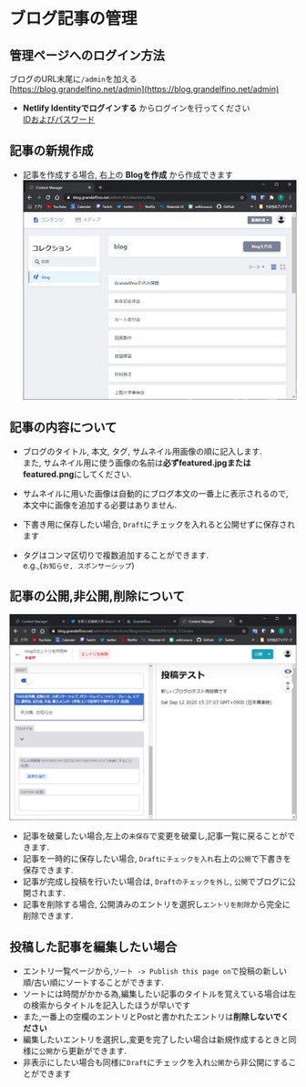# ブログ記事の管理

## 管理ページへのログイン方法

ブログのURL末尾に`/admin`を加える  
[https://blog.grandelfino.net/admin](https://blog.grandelfino.net/admin)  

- **Netlify Identityでログインする** からログインを行ってください  
   [IDおよびパスワード](https://github.com/Grandelfino/secrets)

<div style="page-break-before:always"></div>

## 記事の新規作成

- 記事を作成する場合, 右上の **Blogを作成** から作成できます
  ![create_post](create_post.jpg)

<div style="page-break-before:always"></div>

## 記事の内容について

- ブログのタイトル, 本文, タグ, サムネイル用画像の順に記入します.  
また, サムネイル用に使う画像の名前は**必ずfeatured.jpgまたはfeatured.png**にしてください.

- サムネイルに用いた画像は自動的にブログ本文の一番上に表示されるので, 本文中に画像を追加する必要はありません.
- 下書き用に保存したい場合, `Draft`にチェックを入れると公開せずに保存されます
- タグはコンマ区切りで複数追加することができます.  
e.g.,(`お知らせ, スポンサーシップ`)

<div style="page-break-before:always"></div>

## 記事の公開,非公開,削除について

![draft](draft.jpg)

- 記事を破棄したい場合,左上の`未保存`で変更を破棄し,記事一覧に戻ることができます.
- 記事を一時的に保存したい場合, `Draftにチェックを入れ`右上の`公開`で下書きを保存できます.
- 記事が完成し投稿を行いたい場合は, `Draftのチェックを外し`, `公開`でブログに公開されます.
- 記事を削除する場合, 公開済みのエントリを選択し`エントリを削除`から完全に削除できます.

<div style="page-break-before:always"></div>

## 投稿した記事を編集したい場合


- エントリ一覧ページから,`ソート -> Publish this page on`で投稿の新しい順/古い順にソートすることができます.
- ソートには時間がかかる為,編集したい記事のタイトルを覚えている場合は左の検索からタイトルを記入したほうが早いです
- また,一番上の空欄のエントリとPostと書かれたエントリは**削除しないでください**
- 編集したいエントリを選択し,変更を完了したい場合は新規作成するときと同様に`公開`から更新ができます.
- 非表示にしたい場合も同様に`Draft`にチェックを入れ`公開`から非公開にすることができます